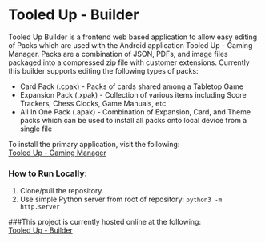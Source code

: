 # Tooled Up - Builder

Tooled Up Builder is a frontend web based application to allow easy editing of Packs which are used with the Android application Tooled Up - Gaming Manager.
Packs are a combination of JSON, PDFs, and image files packaged into a compressed zip file with customer extensions.
Currently this builder supports editing the following types of packs:
- Card Pack (.cpak) - Packs of cards shared among a Tabletop Game
- Expansion Pack (.xpak) - Collection of various items including Score Trackers, Chess Clocks, Game Manuals, etc
- All In One Pack (.apak) - Combination of Expansion, Card, and Theme packs which can be used to install all packs onto local device from a single file

To install the primary application, visit the following:  
[Tooled Up - Gaming Manager](https://play.google.com/store/apps/details?id=com.solaristudios.decker)

### How to Run Locally:
1. Clone/pull the repository.
2. Use simple Python server from root of repository:
`python3 -m http.server`

###This project is currently hosted online at the following:  
[Tooled Up - Builder](http://tooledup.solaristudios.com/builder/)
